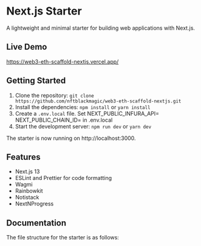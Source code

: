 # Next.js Starter

A lightweight and minimal starter for building web applications with Next.js.

## Live Demo

https://web3-eth-scaffold-nextjs.vercel.app/

## Getting Started

1. Clone the repository: `git clone https://github.com/nftblackmagic/web3-eth-scaffold-nextjs.git`
2. Install the dependencies: `npm install` or `yarn install`
3. Create a `.env.local` file. Set NEXT_PUBLIC_INFURA_API=<infura api key> NEXT_PUBLIC_CHAIN_ID=<the chain id interacted> in .env.local
4. Start the development server: `npm run dev` or `yarn dev`

The starter is now running on http://localhost:3000.

## Features

- Next.js 13
- ESLint and Prettier for code formatting
- Wagmi
- Rainbowkit
- Notistack
- NextNProgress

## Documentation

The file structure for the starter is as follows:
